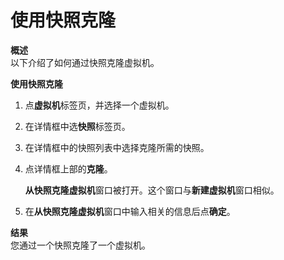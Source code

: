 # 使用快照克隆

**概述**<br/>
以下介绍了如何通过快照克隆虚拟机。

**使用快照克隆**
1. 点**虚拟机**标签页，并选择一个虚拟机。

2. 在详情框中选**快照**标签页。

3. 在详情框中的快照列表中选择克隆所需的快照。

4. 点详情框上部的**克隆**。

   **从快照克隆虚拟机**窗口被打开。这个窗口与**新建虚拟机**窗口相似。

5. 在**从快照克隆虚拟机**窗口中输入相关的信息后点**确定**。

**结果**<br/>
您通过一个快照克隆了一个虚拟机。
